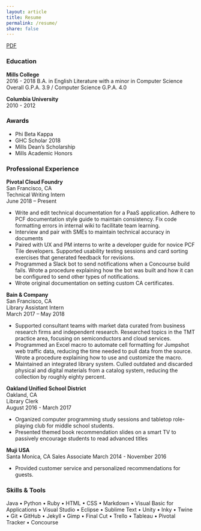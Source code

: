 ```yaml
---
layout: article
title: Resume
permalink: /resume/
share: false
---
```

<a href="/downloads/resume.pdf" class="btn" download="Ramia Davis - Resume">PDF</a>

### Education

**Mills College**  
2016 - 2018
B.A. in English Literature with a minor in Computer Science  
Overall G.P.A. 3.9 / Computer Science G.P.A. 4.0

**Columbia University**  
2010 - 2012

### Awards

+ Phi Beta Kappa   
+ GHC Scholar 2018
+ Mills Dean’s Scholarship    
+ Mills Academic Honors   

### Professional Experience    
**Pivotal Cloud Foundry**                                  
San Francisco, CA    
Technical Writing Intern    
June 2018 – Present   

+ Write and edit technical documentation for a PaaS application. Adhere to PCF documentation style guide to maintain consistency. Fix code formatting errors in internal wiki to facilitate team learning.   
+ Interview and pair with SMEs to maintain technical accuracy in documents
+ Paired with UX and PM interns to write a developer guide for novice PCF Tile developers. Supported usability testing sessions and card sorting exercises that generated feedback for revisions.
+ Programmed a Slack bot to send notifications when a Concourse build fails. Wrote a procedure explaining how the bot was built and how it can be configured to send other types of notifications.
+ Wrote original documentation on setting custom CA certificates.

**Bain & Company**                                                               
San Francisco, CA    
Library Assistant Intern     
March 2017 – May 2018   

+ Supported consultant teams with market data curated from business research firms and independent research. Researched topics in the TMT practice area, focusing on semiconductors and cloud services.       
+ Programmed an Excel macro to automate cell formatting for Jumpshot web traffic data, reducing the time needed to pull data from the source. Wrote a procedure explaining how to use and customize the macro.
+ Maintained an integrated library system. Culled outdated and discarded physical and digital materials from a catalog system, reducing the collection by roughly eighty percent.       

**Oakland Unified School District**                                       
Oakland, CA    
Library Clerk     
August 2016 - March 2017  

+ Organized computer programming study sessions and tabletop role-playing club for middle school students.
+ Presented themed book recommendation slides on a smart TV to passively encourage students to read advanced titles

**Muji USA**                                                                                               
Santa Monica, CA
Sales Associate
March 2014 - November 2016
+ Provided customer service and personalized recommendations for guests.

### Skills & Tools   
Java &bull; Python &bull; Ruby &bull; HTML &bull; CSS &bull; Markdown &bull; Visual Basic for Applications &bull; Visual Studio &bull; Eclipse &bull; Sublime Text &bull; Unity &bull; Inky &bull; Twine &bull; Git &bull; GitHub &bull; Jekyll &bull; Gimp &bull; Final Cut &bull; Trello &bull; Tableau &bull; Pivotal Tracker &bull; Concourse     
